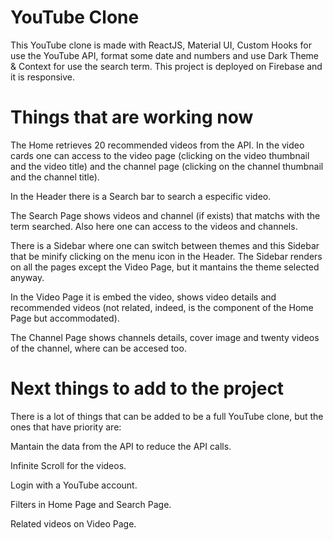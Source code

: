 # YouTube Clone

This YouTube clone is made with ReactJS, Material UI, Custom Hooks for use the YouTube API, format some date and numbers and use Dark Theme & Context for use the search term. This project is deployed on Firebase and it is responsive.

# Things that are working now

The Home retrieves 20 recommended videos from the API. In the video cards one can access to the video page (clicking on the video thumbnail and the video title) and the channel page (clicking on the channel thumbnail and the channel title).

In the Header there is a Search bar to search a especific video.

The Search Page shows videos and channel (if exists) that matchs with the term searched. Also here one can access to the videos and channels.

There is a Sidebar where one can switch between themes and this Sidebar that be minify clicking on the menu icon in the Header. The Sidebar renders on all the pages except the Video Page, but it mantains the theme selected anyway.

In the Video Page it is embed the video, shows video details and recommended videos (not related, indeed, is the component of the Home Page but accommodated).

The Channel Page shows channels details, cover image and twenty videos of the channel, where can be accesed too.

# Next things to add to the project

There is a lot of things that can be added to be a full YouTube clone, but the ones that have priority are:

Mantain the data from the API to reduce the API calls.

Infinite Scroll for the videos.

Login with a YouTube account.

Filters in Home Page and Search Page.

Related videos on Video Page.